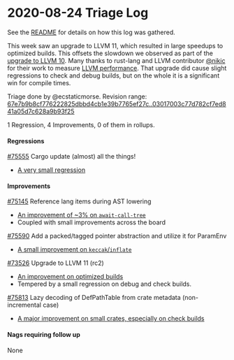# 2020-08-24 Triage Log

See the [README](README.md) for details on how this log was gathered.

This week saw an upgrade to LLVM 11, which resulted in large speedups to
optimized builds. This offsets the slowdown we observed as part of the [upgrade
to LLVM 10][llvm-10-results]. Many thanks to rust-lang and LLVM contributor
[@nikic](https://github.com/nikic) for their work to measure [LLVM
performance][llvm-fast]. That upgrade did cause slight regressions to check and
debug builds, but on the whole it is a significant win for compile times.

Triage done by @ecstaticmorse.
Revision range: [67e7b9b8cf776222825dbbd4cb1e39b7765ef27c..03017003c77d782cf7ed841a05d7c628a9b93f25][range]

[llvm-10-results]: https://perf.rust-lang.org/compare.html?start=0aa6751c19d3ba80df5b0b02c00bf44e13c97e80&end=82911b3bba76e73afe2881b732fe6b0edb35d5d3&stat=instructions:u
[llvm-fast]: https://nikic.github.io/2020/05/10/Make-LLVM-fast-again.html
[range]: https://perf.rust-lang.org/?start=67e7b9b8cf776222825dbbd4cb1e39b7765ef27c&end=03017003c77d782cf7ed841a05d7c628a9b93f25&absolute=false&stat=instructions%3Au

1 Regression, 4 Improvements, 0 of them in rollups.

#### Regressions

[#75555](https://github.com/rust-lang/rust/pull/75555) Cargo update (almost) all the things! 
- [A very small regression](https://perf.rust-lang.org/compare.html?start=30f0a07684f6c1f5df62d69e9519d82e13d6bf2d&end=1656582822a80139d725e56f00c564f4f58f2883&stat=instructions:u)

#### Improvements

[#75145](https://github.com/rust-lang/rust/pull/75145) Reference lang items during AST lowering 
- [An improvement of ~3% on `await-call-tree`](https://perf.rust-lang.org/compare.html?start=33c96b4d9782cf6364e47cb2c904e66b06c22bb4&end=792c645ca7d11a8d254df307d019c5bf01445c37&stat=instructions:u)
- Coupled with small improvements across the board 

[#75590](https://github.com/rust-lang/rust/pull/75590) Add a packed/tagged pointer abstraction and utilize it for ParamEnv 
- [A small improvement on `keccak`/`inflate`](https://perf.rust-lang.org/compare.html?start=9900178cba95369cd5822c8ce579edcc89ffeb76&end=32c654a9795b0d88541e56ba9da4150e34f1d5f9&stat=instructions:u)

[#73526](https://github.com/rust-lang/rust/pull/73526) Upgrade to LLVM 11 (rc2) 
- [An improvement on optimized builds](https://perf.rust-lang.org/compare.html?start=e482c86b9de32c6392cb83aa97d72e22425163f9&end=7ce71c362be9a89e7897ac066aba6e3e6f747800&stat=instructions:u)
- Tempered by a small regression on debug and check builds.

[#75813](https://github.com/rust-lang/rust/pull/75813) Lazy decoding of DefPathTable from crate metadata (non-incremental case) 
- [A major improvement on small crates, especially on check builds](https://perf.rust-lang.org/compare.html?start=7ce71c362be9a89e7897ac066aba6e3e6f747800&end=d5abc8d3b2e14c8793182b427520497a90b6de83&stat=instructions:u)

#### Nags requiring follow up

None
